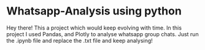 # Whatsapp-Analysis using python
Hey there! This a project which would keep evolving with time.
In this project I used Pandas, and Plotly to analyse whatsapp group chats.
Just run the .ipynb file and replace the .txt file and keep analysing!
